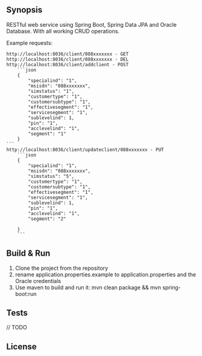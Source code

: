 ## Synopsis

RESTful web service using Spring Boot, Spring Data JPA and Oracle Database. With all working CRUD operations.

Example requests:

    http://localhost:8036/client/088xxxxxxx - GET
    http://localhost:8036/client/088xxxxxxx - DEL
    http://localhost:8036/client/addclient - POST
        ```json
        {
            "specialind": "1",
            "msisdn": "088xxxxxxx",
            "simstatus": "1",
            "customertype": "1",
            "customersubtype": "1",
            "effectivesegment": "1",
            "servicesegment": "1",
            "sublevelind": 1,
            "pin": "1",
            "acclevelind": "1",
            "segment": "1"
        }
    ```
    http://localhost:8036/client/updateclient/088xxxxxxx - PUT
        ```json
        {
            "specialind": "1",
            "msisdn": "088xxxxxxx",
            "simstatus": "5",
            "customertype": "1",
            "customersubtype": "1",
            "effectivesegment": "1",
            "servicesegment": "1",
            "sublevelind": 1,
            "pin": "1",
            "acclevelind": "1",
            "segment": "2"

        }
        ```


## Build & Run

1. Clone the project from the repository
2. rename application.properties.example to application.properties and the Oracle credentials
3. Use maven to build and run it:
    mvn clean package && mvn spring-boot:run


## Tests

// TODO

## License
